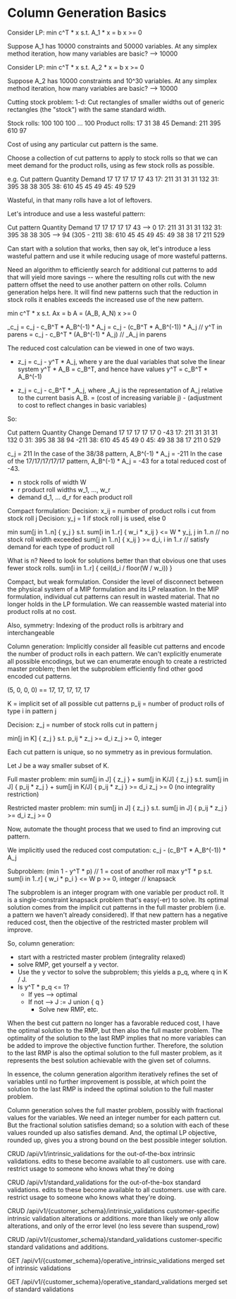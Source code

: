 # Column Generation Basics

Consider LP:
min c^T * x
s.t. A_1 * x = b
x >= 0

Suppose A_1 has 10000 constraints and 50000 variables.
At any simplex method iteration, how many variables are basic?
--> 10000

Consider LP:
min c^T * x
s.t. A_2 * x = b
x >= 0

Suppose A_2 has 10000 constraints and 10^30 variables.
At any simplex method iteration, how many variables are basic?
--> 10000

Cutting stock problem:
1-d: Cut rectangles of smaller widths out of generic rectangles
(the "stock") with the same standard width.

Stock rolls: 100   100   100  ... 100
Product rolls: 17    31    38    45
Demand:        211   395   610   97

Cost of using any particular cut pattern is the same.

Choose a collection of cut patterns to apply to stock rolls so that
we can meet demand for the product rolls, using as few stock rolls
as possible.

e.g.
Cut pattern       Quantity    Demand
17 17 17 17 17       43         17: 211
31 31 31            132         31: 395
38 38               305         38: 610
45 45                49         45:  49
                    529

Wasteful, in that many rolls have a lot of leftovers.

Let's introduce and use a less wasteful pattern:

Cut pattern       Quantity                    Demand
17 17 17 17 17       43 --> 0                  17: 211 
31 31 31            132                        31: 395
38 38               305 --> 94  (305 - 211)    38: 610
45 45                49                        45: 49
38 38 17            211
                    529

Can start with a solution that works, then say ok, let's introduce a
less wasteful pattern and use it while reducing usage of more wasteful
patterns.

Need an algorithm to efficiently search for additional cut patterns
to add that will yield more savings -- where the resulting rolls
cut with the new pattern offset the need to use another pattern
on other rolls. Column generation helps here. It will find new patterns
such that the reduction in stock rolls it enables exceeds the
increased use of the new pattern.

min c^T * x
s.t. Ax = b   A = (A_B, A_N)
x >= 0

_c_j = c_j - c_B^T * A_B^(-1) * A_j
     = c_j - (c_B^T * A_B^(-1)) * A_j    // y^T in parens
     = c_j - c_B^T * (A_B^(-1) * A_j)    // _A_j in parens

The reduced cost calculation can be viewed in one of two ways.

* z_j = c_j - y^T * A_j, where y are the dual variables that solve
  the linear system y^T * A_B = c_B^T, and hence have values
  y^T = c_B^T * A_B^(-1)

* z_j = c_j - c_B^T * _A_j, where _A_j is the representation of A_j
  relative to the current basis A_B.
      = (cost of increasing variable j)
        -
        (adjustment to cost to reflect changes in basic variables)

So:

Cut pattern       Quantity     Change         Demand
17 17 17 17 17       0           -43           17: 211 
31 31 31            132            0           31: 395
38 38                94         -211           38: 610
45 45                49            0           45: 49
38 38 17            211            0
                    529

c_j = 211
In the case of the 38/38 pattern, A_B^(-1) * A_j = -211
In the case of the 17/17/17/17/17 pattern, A_B^(-1) * A_j = -43
for a total reduced cost of -43.

* n stock rolls of width W
* r product roll widths w_1, ..., w_r
* demand d_1, ... d_r for each product roll

Compact formulation:
Decision: x_ij = number of product rolls i cut from stock roll j
Decision: y_j = 1 if stock roll j is used, else 0

min sum[j in 1..n] { y_j }
s.t. sum[i in 1..r] { w_i * x_ij } <= W * y_j, j in 1..n
        // no stock roll width exceeded
     sum[j in 1..n] { x_ij } >= d_i, i in 1..r
        // satisfy demand for each type of product roll

What is n?
Need to look for solutions better than that obvious one that
uses fewer stock rolls.
sum[i in 1..r] { ceil(d_i / floor(W / w_i)) }

Compact, but weak formulation.
Consider the level of disconnect between the physical system of
a MIP formulation and its LP relaxation.
In the MIP formulation, individual cut patterns can result in
wasted material. That no longer holds in the LP formulation.
We can reassemble wasted material into product rolls at no cost.

Also, symmetry: Indexing of the product rolls is arbitrary and
interchangeable

Column generation:
Implicitly consider all feasible cut patterns and encode the number
of product rolls in each pattern. We can't explicitly enumerate
all possible encodings, but we can enumerate enough to create a
restricted master problem; then let the subproblem efficiently find
other good encoded cut patterns.

(5, 0, 0, 0) == 17, 17, 17, 17, 17

K = implicit set of all possible cut patterns
p_ij = number of product rolls of type i in pattern j

Decision: z_j = number of stock rolls cut in pattern j

min[j in K] { z_j }
s.t. p_ij * z_j >= d_i
z_j >= 0, integer

Each cut pattern is unique, so no symmetry as in previous formulation.

Let J be a way smaller subset of K.

Full master problem:
min sum[j in J] { z_j } + sum[j in K/J] { z_j }
s.t. sum[j in J] { p_ij * z_j } + sum[j in K/J] { p_ij * z_j } >= d_i
     z_j >= 0  (no integrality restriction)

Restricted master problem:
min sum[j in J] { z_j }
s.t. sum[j in J] { p_ij * z_j } >= d_i
     z_j >= 0

Now, automate the thought process that we used to find an improving
cut pattern.

We implicitly used the reduced cost computation:
c_j - (c_B^T * A_B^(-1)) * A_j

Subproblem:
(min 1 - y^T * p)        // 1 = cost of another roll
max y^T * p
s.t. sum[i in 1..r] { w_i * p_i } <= W
p >= 0, integer
// knapsack

The subproblem is an integer program with one variable per product
roll. It is a single-constraint knapsack problem that's easy(-er)
to solve. Its optimal solution comes from the implicit cut patterns
in the full master problem (i.e. a pattern we haven't already considered).
If that new pattern has a negative reduced cost, then the objective
of the restricted master problem will improve.

So, column generation:

* start with a restricted master problem (integrality relaxed)
* solve RMP, get yourself a y vector.
* Use the y vector to solve the subproblem; this yields a p_q,
  where q in K / J.
* Is y^T * p_q <= 1?
  * If yes --> optimal
  * If not --> J := J union { q }
    * Solve new RMP, etc.

When the best cut pattern no longer has a favorable reduced cost,
I have the optimal solution to the RMP, but then also the full
master problem. The optimality of the solution to the last RMP
implies that no more variables can be added to improve the objective
function further. Therefore, the solution to the last RMP is also
the optimal solution to the full master problem, as it represents
the best solution achievable with the given set of columns.

In essence, the column generation algorithm iteratively refines
the set of variables until no further improvement is possible,
at which point the solution to the last RMP is indeed the optimal
solution to the full master problem.

Column generation solves the full master problem, possibly with
fractional values for the variables. We need an integer number for
each pattern cut. But the fractional solution satisfies demand; so
a solution with each of these values rounded up also satisfies demand.
And, the optimal LP objective, rounded up, gives you a strong bound
on the best possible integer solution.


CRUD /api/v1/intrinsic_validations
    for the out-of-the-box intrinsic validations.
    edits to these become available to all customers.
    use with care. restrict usage to someone who knows what they're doing

CRUD /api/v1/standard_validations
    for the out-of-the-box standard validations.
    edits to these become available to all customers.
    use with care. restrict usage to someone who knows what they're doing.

CRUD /api/v1/{customer_schema}/intrinsic_validations
    customer-specific intrinsic validation alterations or additions.
    more than likely we only allow alterations, and only of the
    error level (no less severe than suspend_row)

CRUD /api/v1/{customer_schema}/standard_validations
    customer-specific standard validations and additions.

GET /api/v1/{customer_schema}/operative_intrinsic_validations
    merged set of intrinsic validations

GET /api/v1/{customer_schema}/operative_standard_validations
    merged set of standard validations
